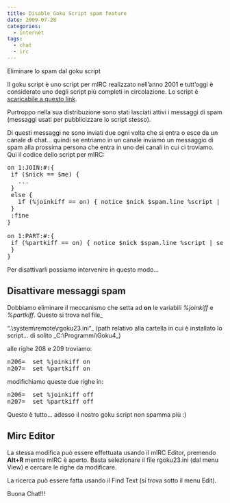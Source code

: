 ```yaml
---
title: Disable Goku Script spam feature
date: 2009-07-28
categories:
  - internet
tags:
  - chat
  - irc
---
```

Eliminare lo spam dal goku script

Il goku script è uno script per mIRC realizzato nell’anno 2001 e tutt’oggi è considerato uno degli script più completi in circolazione. Lo script è [scaricabile a questo link](/portfolio/goku-script/).

Purtroppo nella sua distribuzione sono stati lasciati attivi i messaggi di spam (messaggi usati per pubblicizzare lo script stesso).

Di questi messaggi ne sono inviati due ogni volta che si entra o esce da un canale di chat&#8230; quindi se entriamo in un canale inviamo un messaggio di spam alla prossima persona che entra in uno dei canali in cui ci troviamo. Qui il codice dello script per mIRC:

<!--more-->

<pre lang="shell">on 1:JOIN:#:{
 if ($nick == $me) {
   ...
 }
 else {
   if (%joinkiff == on) { notice $nick $spam.line %script | set %joinkiff off }
 }
 :fine
}

on 1:PART:#:{
 if (%partkiff == on) { notice $nick $spam.line %script | set %partkiff off }
 }
}</pre>

Per disattivarli possiamo intervenire in questo modo&#8230;

## Disattivare messaggi spam

Dobbiamo eliminare il meccanismo che setta ad **on** le variabili _%joinkiff_ e _%partkiff_. Questo si trova nel file_

&#8220;.\system\remote\rgoku23.ini&#8221;_ (path relativo alla cartella in cui è installato lo script&#8230; di solito _C:\Programmi\Goku4\_)

alle righe 208 e 209 troviamo:

<pre>n206=  set %joinkiff on
n207=  set %partkiff on</pre>

modifichiamo queste due righe in:

<pre>n206=  set %joinkiff off
n207=  set %partkiff off</pre>

Questo è tutto&#8230; adesso il nostro goku script non spamma più :)

## Mirc Editor

La stessa modifica può essere effettuata usando il mIRC Editor, premendo **Alt+R** mentre mIRC è aperto. Basta selezionare il file rgoku23.ini (dal menu View) e cercare le righe da modificare.

La ricerca può essere fatta usando il Find Text (si trova sotto il menu Edit).

Buona Chat!!!
